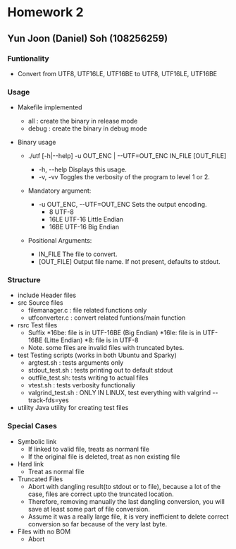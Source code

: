 # Homework 2
## Yun Joon (Daniel) Soh (108256259)

### Funtionality
* Convert from UTF8, UTF16LE, UTF16BE to UTF8, UTF16LE, UTF16BE

### Usage
* Makefile implemented
	* all 	: create the binary in release mode
	* debug	: create the binary in debug mode

* Binary usage
	* ./utf [-h|--help] -u OUT_ENC | --UTF=OUT_ENC IN_FILE [OUT_FILE]
		* -h, --help	Displays this usage.
		* -v, -vv   	Toggles the verbosity of the program to level 1 or 2.

	* Mandatory argument:
		* -u OUT_ENC, --UTF=OUT_ENC	 Sets the output encoding.
			* 8	UTF-8
			* 16LE	UTF-16 Little Endian
			* 16BE	UTF-16 Big Endian

	* Positional Arguments:
		* IN_FILE   	The file to convert.
		* [OUT_FILE]	Output file name. If not present, defaults to stdout.

### Structure
* include
Header files
* src
Source files
	* filemanager.c : file related functions only
	* utfconverter.c : convert related funtions/main function
* rsrc
Test files
	* Suffix
		*16be: file is in UTF-16BE (Big Endian)
		*16le: file is in UTF-16BE (Litte Endian)
		*8: file is in UTF-8
	* Note. some files are invalid files with truncated bytes.
* test
Testing scripts (works in both Ubuntu and Sparky)
	* argtest.sh : tests arguments only
	* stdout_test.sh : tests printing out to default stdout
	* outfile_test.sh: tests writing to actual files
	* vtest.sh : tests verbosity functionaliy
	* valgrind_test.sh : ONLY IN LINUX, test everything with valgrind --track-fds=yes
* utility
Java utility for creating test files

### Special Cases
* Symbolic link
	* If linked to valid file, treats as normanl file
	* If the original file is deleted, treat as non existing file
* Hard link
	* Treat as normal file
* Truncated Files
	* Abort with dangling result(to stdout or to file), because a lot of the case, files are correct upto the truncated location.
	* Therefore, removing manually the last dangling conversion, you will save at least some part of file conversion.
	* Assume it was a really large file, it is very inefficient to delete correct conversion so far because of the very last byte.
* Files with no BOM
	* Abort
